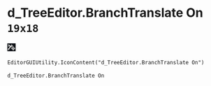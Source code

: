 # d_TreeEditor.BranchTranslate On `19x18`
<img src="/img/d_TreeEditor.BranchTranslate%20On.png" width=19 height=18>

``` CSharp
EditorGUIUtility.IconContent("d_TreeEditor.BranchTranslate On")
```
```
d_TreeEditor.BranchTranslate On
```
